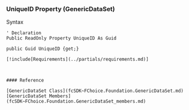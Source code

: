 ﻿### UniqueID Property (GenericDataSet)

Syntax

```vbnet
' Declaration
Public ReadOnly Property UniqueID As Guid

public Guid UniqueID {get;}

[!include[Requirements](../partials/requirements.md)]



#### Reference

[GenericDataSet Class](fcSDK~FChoice.Foundation.GenericDataSet.md)  
[GenericDataSet Members](fcSDK~FChoice.Foundation.GenericDataSet_members.md)
